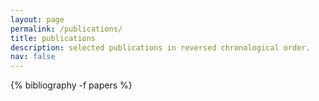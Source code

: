 ```yaml
---
layout: page
permalink: /publications/
title: publications
description: selected publications in reversed chronological order.
nav: false
---
```


<div class="publications">
    {% bibliography -f papers %}
</div>
